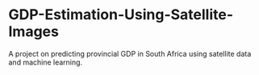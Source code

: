 # GDP-Estimation-Using-Satellite-Images
A project on predicting provincial GDP in South Africa using satellite data and machine learning.
